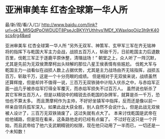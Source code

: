 # 亚洲审美车 红杏全球第一华人所

最/新/观/看/入/口/ http://www.baidu.com/link?url=ok3_Ml5QdPpOWDUDT8PseJcBKYiYUthhvs1MDf_XWaxIqoOiiz3h9rK40scs4rg4&wd

亚洲审美车 红杏全球第一华人所
“另外无双军、神策军、玄甲军三军在齐无铭神将的指挥下与乾国大军主力会战，战损五百万人，斩敌千万，日前乾国主力后退数百里，伐乾三军正于逐鹿平原休整，清理战场！”
    朝堂之上，众人听了一阵沉默，尤其是先前为无双侯萧摩柯出头辩解的那位八星王侯表情有些尴尬。
    伐乾大军与乾国主力一战看似在战损人数上占据优势，尤其是主力战场由齐无铭指挥，战损五百万，斩敌千万，这是一个十分亮眼的成绩。
    但是相对于无双侯来说，战绩虽然还算辉煌，但是却并不值得一说，三百万无双铁骑中计陷入伏杀之中，与赤焰军正面一战几乎被赤焰军打得全军覆灭，而赤焰军损失不过百万人。
    虽然说也斩杀了其它军种五百万人，但是以精锐中的精锐去杀乾国的杂牌军，就算是杀一千万，恐怕也不算太多。
    而且萧摩柯作为主帅，不好好坐镇军中指挥，反而还是像以前一样亲自领兵孤军深入，如果此战大获全胜，别人自然不会说什么，但是此战无双侯被人设计了，三百万无双铁骑废了，这过失就有点大了。
    本来讨伐乾国是武帝在给他铺路，但是现在看来，这条路他走的已经有点偏了。
    不过好在这只是一个开始，而且武帝给了他六支武朝精锐的权限，现在他只动用了一半而已，一切还是一个未知数！
